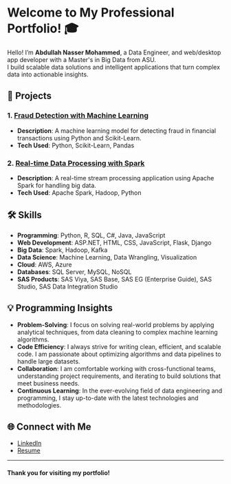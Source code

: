 # Welcome to My Professional Portfolio! 🎓

Hello! I’m **Abdullah Nasser Mohammed**, a Data Engineer, and web/desktop app developer with a Master's in Big Data from ASU.  
I build scalable data solutions and intelligent applications that turn complex data into actionable insights.


## 📌 Projects

### 1. [Fraud Detection with Machine Learning](https://github.com/aaalmisry/project1)
- **Description**: A machine learning model for detecting fraud in financial transactions using Python and Scikit-Learn.
- **Tech Used**: Python, Scikit-Learn, Pandas

### 2. [Real-time Data Processing with Spark](https://github.com/aaalmisry/project2)
- **Description**: A real-time stream processing application using Apache Spark for handling big data.
- **Tech Used**: Apache Spark, Hadoop, Python

## 🛠️ Skills
- **Programming**: Python, R, SQL, C#, Java, JavaScript
- **Web Development**: ASP.NET, HTML, CSS, JavaScript, Flask, Django
- **Big Data**: Spark, Hadoop, Kafka
- **Data Science**: Machine Learning, Data Wrangling, Visualization
- **Cloud**: AWS, Azure
- **Databases**: SQL Server, MySQL, NoSQL
- **SAS Products**: SAS Viya, SAS Base, SAS EG (Enterprise Guide), SAS Studio, SAS Data Integration Studio

## 💡 Programming Insights
- **Problem-Solving**: I focus on solving real-world problems by applying analytical techniques, from data cleaning to complex machine learning algorithms.
- **Code Efficiency**: I always strive for writing clean, efficient, and scalable code. I am passionate about optimizing algorithms and data pipelines to handle large datasets.
- **Collaboration**: I am comfortable working with cross-functional teams, understanding project requirements, and iterating to build solutions that meet business needs.
- **Continuous Learning**: In the ever-evolving field of data engineering and programming, I stay up-to-date with the latest technologies and methodologies.

## 🌐 Connect with Me
- [LinkedIn](https://www.linkedin.com/in/aaalmisry)
- [Resume](https://link-to-your-resume)

---

#### Thank you for visiting my portfolio!
